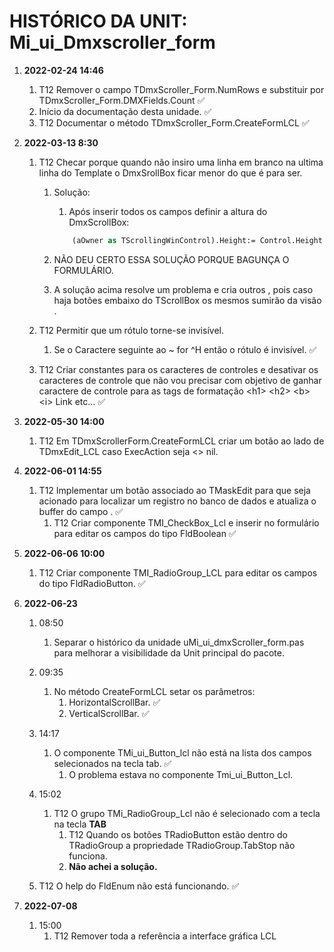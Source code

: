 # **HISTÓRICO DA UNIT: Mi_ui_Dmxscroller_form**

1. **2022-02-24 14:46**  
    1. T12 Remover o campo TDmxScroller_Form.NumRows e substituir por TDmxScroller_Form.DMXFields.Count ✅
    2. Início da documentação desta unidade. ✅
    3. T12 Documentar o método TDmxScroller_Form.CreateFormLCL ✅

2. **2022-03-13 8:30**
      <!--TODO:T12 Checar...DmxSrollBox-->
   1. T12 Checar porque quando não insiro uma linha em branco na ultima linha do Template
          o DmxSrollBox ficar menor do que é para ser.
      1. Solução:
         1. Após inserir todos os campos definir a altura do DmxScrollBox:

          ```pascal
              (aOwner as TScrollingWinControl).Height:= Control.Height + HeightChar+10;
          ```

      2. NÃO DEU CERTO ESSA SOLUÇÃO PORQUE BAGUNÇA O FORMULÁRIO.

      3. A solução acima resolve um problema e cria outros , pois caso haja botões
         embaixo do TScrollBox os mesmos sumirão da visão .

   2. T12 Permitir que um rótulo torne-se invisível.
      1. Se o Caractere seguinte ao ~ for ^H então o rótulo é invisível. ✅

   3. T12 Criar constantes para os caracteres de controles e desativar os caracteres de
         controle que não vou precisar com objetivo de ganhar caractere de controle para
         as tags de formatação \<h1\> \<h2\> \<b\> \<i\> Link etc... ✅

3. **2022-05-30 14:00**
   1. T12 Em TDmxScrollerForm.CreateFormLCL criar um botão ao lado de TDmxEdit_LCL caso ExecAction seja <> nil.

4. **2022-06-01 14:55**
   1. T12 Implementar um botão associado ao TMaskEdit para que seja acionado para localizar um registro no banco de dados e atualiza o buffer do campo . ✅
      1. T12 Criar componente TMI_CheckBox_Lcl e inserir no formulário para editar os campos do tipo FldBoolean  ✅

5. **2022-06-06 10:00**
   1. T12 Criar componente TMI_RadioGroup_LCL para editar os campos do tipo FldRadioButton.  ✅

6. **2022-06-23**  
   1. 08:50
      1. Separar o histórico da unidade uMi_ui_dmxScroller_form.pas para melhorar
       a visibilidade da Unit principal do pacote.

   2. 09:35
      1. No método CreateFormLCL setar os parâmetros:
         1. HorizontalScrollBar. ✅
         2. VerticalScrollBar. ✅

   3. 14:17
      1. O componente TMi_ui_Button_lcl não está na lista dos campos selecionados na tecla tab. ✅
         1. O problema estava no componente Tmi_ui_Button_Lcl.

   4. 15:02
      1. T12 O grupo TMi_RadioGroup_Lcl não é selecionado com a tecla na tecla **TAB**
         1. T12 Quando os botões TRadioButton estão dentro do TRadioGroup  a propriedade TRadioGroup.TabStop não funciona.
         2. **Não achei a solução.**
   5. T12 O help do FldEnum não está funcionando.  ✅

7. **2022-07-08**
   1. 15:00
      1. T12 Remover toda a referência a interface gráfica LCL

